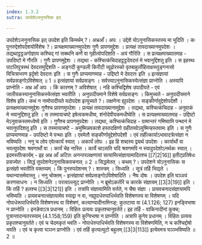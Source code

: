 ```yaml
---
index: 1.3.2
sutra: उपदेशेऽजनुनासिक इत्

---
```

 उपदेशेऽजनुनासिक इत् उपदेश इति किमर्थम् ?। अभ्रआँ। अपः । उद्देशे योऽनुनासिकस्तस्य मा भूदिति । कः पुनरुद्देशोपदेशयोर्विशेषः ?। प्रत्यक्षमाख्यानमुपदेशः गुणैः प्रापणमुद्देशः । प्रत्यक्षं तावदाख्यानमुपदेशः । तद्यथाट्ठट्ठअगोज्ञाय कश्चिद् गां सक्थनि कर्णे वा गृहीत्वोपदिशति - अयं गौरिति । स प्रत्यक्षमाख्यातमाह - उपदिष्टो मे गौरति । गुणैः प्रापणमुद्देशः । तद्यथा -  कश्चित्कंचिदाहट्ठट्ठदेवदत्तं मे भवानुद्दिशतु इति । स इहस्थः पाटलिपुत्रस्थं देवदत्तमुद्दिशति - अङ्गदी कुण्डली किरीटी व्यूढोरस्को वृतबाहुर्लोहिताक्षस्तुङ्गनासो विचित्राभरण इर्दृशो देवदत्तः इति । स गुणैः प्राप्यमाणमाह - उद्दिष्टो मे देवदत्तः इति ॥ इत्संज्ञायां सर्वप्रसङ्गोऽविशेषात् ॥ 1 ॥ इत्संज्ञायां सर्वप्रसङ्गः । सर्वस्याऽनुनासिकस्येत्संज्ञा प्राप्नोति । अस्यापि प्राप्नोति - अभ्र आँ अपः । किं कारणम् ? अविशेषात् । नहि कश्चिद्विशेष उपादीयते - एवं जातीयकस्यानुनासिकस्येत्संज्ञा भवतीति । अनुपादीयमाने विशेषे सर्वप्रसङ्गः । किमुच्यते - अनुपादीयमाने विशेष इति। कथं न नामोपादीयते यदोपदेश इत्युच्यते ?। लक्षणेना ह्युपदेशः । सङ्कीर्णावुद्देशोपदेशौ । प्रत्यक्षमाख्यानमुद्देशः गुणैश्च प्रापणमुपदेशः । प्रत्यक्षं तावदाख्यानामुद्देशः । तद्यथा, कश्चित्कंचिदाह - अनुवाकं मे भवानुद्दिशतु इति । स तस्मायाचष्टे इषेत्वकमधीष्व, शंनोदेवीयकमधीष्वेति । स प्रत्यक्षमाख्यातमाह - उद्दिष्टो मेऽनुवाकस्तमध्येष्ये इति । गुणैश्च प्रापणमुपदेशः । तद्यथा, कश्चित्कंचिदाह - ग्रामान्तरं गमिष्यामि पन्थानं मे भवानुपदिशतु इति । स तस्मायाचष्टे - अमुष्मिन्नवकाशे हस्तदक्षिणो ग्रहीतव्योऽमुष्मिन्हस्तवामः इति । स गुणैः प्राप्यमाणमाह - उपदिष्टो मे पन्थाः इति । एवमेतौ सङ्कीर्णावुद्देशोपदेशौ । एवं तर्हीत्कार्याऽभावादत्रेत्संज्ञा न भविष्यति । ननु च लोप एवेत्कार्यं स्यात् । अकार्यं लोपः । इह हि शब्दस्य द्व्यर्थ उपदेशः । कार्यार्थो वा भवत्युपदेशः श्रवणार्थो वा । कार्यं चेह नास्ति । कार्ये चाऽसति यदि श्रवणमपि न स्यादुपदेशोऽनर्थकः स्यात् । इदमस्तीत्कार्यम् - इह अभ्र आँ अटितः अनन्तरलक्षणायां सत्यामित्संज्ञायामादितश्च [[7|2|16]] इतीट्प्रतिषेधः प्रसज्येत । सिद्धं तूपदेशनेऽनुनासिकवचनात् ॥ 2 ॥ सिद्धमेतत् । कथम् ?। उपदेशने योऽनुनासिकः स इत्संज्ञो भवतीति वक्तव्यम् । किं पुनरुपदेशनम् ?। शास्त्रम् । सिध्यति । सूत्रं तर्हि भिद्यते । यथान्यासमेवास्तु । ननु चोक्तम् - इत्संज्ञायां सर्वप्रसङ्गोऽविशेषादिति । नैषः दोषः । उपदेश इति घञ्ञयं करणसाधनः । न सिध्यति । परत्वाल्ल्युट् प्राप्नोति । न ब्रूमोऽकर्तरि च कारके संज्ञायम् [[3|3|19]] इति । किं तर्हि ? हलश्च [[3|3|121]] इति । तत्रापि संज्ञायामिति वर्त्तते, न चैषा संज्ञा । प्रायवचनादसंज्ञायामपि भविष्यति । प्रायवचनात्संज्ञायामेव स्याद्वा न वा, नह्युपाधेरुपाधिर्भवति विशेषणस्य वा विशेषणम् । यदि नोपाधेरूपाधिर्भवति विशेषणस्य वा विशेषणं, कल्याण्यादीनामिनङ्; कुलटाया वा (4.1.126; 127) इनङि्वभाषा न प्राप्नोति । इनङेवाऽत्र प्रधानम् । विहितः प्रत्ययः प्रकृतश्चानुवर्तते। इह तर्हि - वाकिनादीनां कुक्च; पुत्रान्तादन्यतरस्याम् (4.1.158;159) इति कुग्विभाषा न प्राप्नोति । अत्रापि कुगेव प्रधानम् । विहितः प्रत्ययः प्रकृतश्चानुवर्तते। एवं च चेदमकृतं भवति - नोपाधेरुपाधिर्भवति विशेषणस्य वा विशेषणमिति, न च कश्चिद्दोषो भवति । एवं च कृत्वा घञ्ञ्न प्राप्नोति । एवं तर्हि कृत्यल्युटो बहुलम् [[3|3|113]] इत्येवमत्र घञ्ञ्भविष्यति ॥ 2 ॥ 